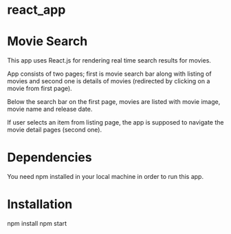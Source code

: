 # react_app
# Movie Search

This app uses React.js for rendering real time search results for movies.

App consists of two pages; first is movie search bar along with listing of movies and second one is details of movies (redirected by clicking on a movie from first page). 

Below the search bar on the first page, movies are listed with movie image, movie name and release date.

If user selects an item from listing page, the app is supposed to navigate the movie detail pages (second one).

# Dependencies
You need npm installed in your local machine in order to run this app.

# Installation
npm install
npm start
